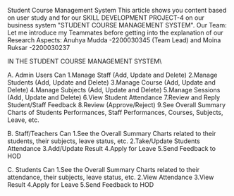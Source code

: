 Student Course Management System This article shows you content based on user study and for our SKILL DEVELOPMENT PROJECT-4 on our business system "STUDENT COURSE MANAGEMENT SYSTEM". Our Team: Let me introduce my Teammates before getting into the explanation of our Research Aspects: Anuhya Mudda -2200030345 (Team Lead) and
Moina Ruksar -2200030237

IN THE STUDENT COURSE MANAGEMENT SYSTEM\

A. Admin Users Can
1.Manage Staff (Add, Update and Delete)
2.Manage Students (Add, Update and Delete)
3.Manage Course (Add, Update and Delete)
4.Manage Subjects (Add, Update and Delete)
5.Manage Sessions (Add, Update and Delete)
6.View Student Attendance
7.Review and Reply Student/Staff Feedback
8.Review (Approve/Reject)
9.See Overall Summary Charts of Students Performances, Staff Performances, Courses, Subjects, Leave, etc.

B. Staff/Teachers Can
1.See the Overall Summary Charts related to their students, their subjects, leave status, etc.
2.Take/Update Students Attendance
3.Add/Update Result
4.Apply for Leave
5.Send Feedback to HOD

C. Students Can
1.See the Overall Summary Charts related to their attendance, their subjects, leave status, etc.
2.View Attendance
3.View Result
4.Apply for Leave
5.Send Feedback to HOD
